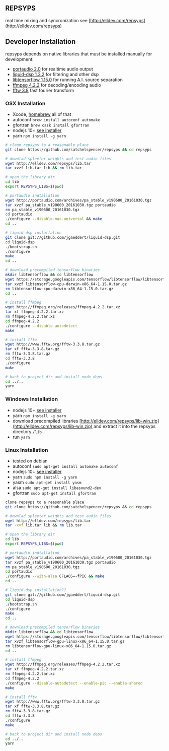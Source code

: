 ## REPSYPS
real time mixing and syncronization
see [http://elldev.com/repsyps](http://elldev.com/repsyps)

## Developer Installation

repsyps depends on native libraries that must be installed manually for development:

 - [portaudio 2.0](http://portaudio.com/docs/v19-doxydocs/index.html) for realtime audio output
 - [liquid-dsp 1.3.2](https://github.com/jgaeddert/liquid-dsp) for filtering and other dsp
 - [libtensorflow 1.15.0](https://www.tensorflow.org/install/lang_c) for running A.I. source separation
 - [ffmpeg 4.2.2](http://ffmpeg.org/download.html) for decoding/encoding audio
 - [fftw 3.8](http://www.fftw.org/) fast fourier transform


### OSX Installation
- Xcode, [homebrew](https://brew.sh/) all of that
- autoconf `brew install autoconf automake`
- gfortran `brew cask install gfortran`
- nodejs 10+ [see installer](https://nodejs.org/en/download/)
- yarn `npm install -g yarn`

~~~ bash
# clone repsyps to a reasonable place
git clone https://github.com/satchelspencer/repsyps && cd repsyps

# downlad spleeter weights and test audio files
wget http://elldev.com/repsyps/lib.tar
tar xvzf lib.tar lib && rm lib.tar

# open the library dir
cd lib
export REPSYPS_LIBS=$(pwd)

# portaudio indtallation
wget http://portaudio.com/archives/pa_stable_v190600_20161030.tgz
tar xvzf pa_stable_v190600_20161030.tgz portaudio
rm pa_stable_v190600_20161030.tgz
cd portaudio
./configure --disable-mac-universal && make
cd ..

# liquid-dsp installation
git clone git://github.com/jgaeddert/liquid-dsp.git
cd liquid-dsp
./bootstrap.sh
./configure
make
cd ..

# download precompiled tensorflow binaries
mkdir libtensorflow && cd libtensorflow
wget https://storage.googleapis.com/tensorflow/libtensorflow/libtensorflow-cpu-darwin-x86_64-1.15.0.tar.gz
tar xvzf libtensorflow-cpu-darwin-x86_64-1.15.0.tar.gz
rm libtensorflow-cpu-darwin-x86_64-1.15.0.tar.gz
cd ..

# install ffmpeg
wget http://ffmpeg.org/releases/ffmpeg-4.2.2.tar.xz
tar xf ffmpeg-4.2.2.tar.xz
rm ffmpeg-4.2.2.tar.xz
cd ffmpeg-4.2.2
./configure --disable-autodetect
make

# install fftw
wget http://www.fftw.org/fftw-3.3.8.tar.gz
tar xf fftw-3.3.8.tar.gz
rm fftw-3.3.8.tar.gz
cd fftw-3.3.8
./configure
make

# back to project dir and install node deps
cd ../..
yarn
~~~

### Windows Installation
- nodejs 10+ [see installer](https://nodejs.org/en/download/)
- yarn `npm install -g yarn`
- download precompiled libraries [http://elldev.com/repsyps/lib-win.zip](http://elldev.com/repsyps/lib-win.zip) and extract it into the repsyps directory `/lib`
- run `yarn`
 
### Linux Installation
- tested on debian
- autoconf `sudo apt-get install automake autoconf`
- nodejs 10+ [see installer](https://nodejs.org/en/download/)
- yarn `sudo npm install -g yarn`
- yasm `sudo apt-get install yasm`
- alsa `sudo apt-get install libasound2-dev`
- gfortran `sudo apt-get install gfortran `

~~~ bash
clone repsyps to a reasonable place
git clone https://github.com/satchelspencer/repsyps && cd repsyps

# downlad spleeter weights and test audio files
wget http://elldev.com/repsyps/lib.tar
tar -xvf lib.tar lib && rm lib.tar

# open the library dir
cd lib
export REPSYPS_LIBS=$(pwd)

# portaudio indtallation
wget http://portaudio.com/archives/pa_stable_v190600_20161030.tgz
tar xvzf pa_stable_v190600_20161030.tgz portaudio
rm pa_stable_v190600_20161030.tgz
cd portaudio
./configure --with-alsa CFLAGS=-fPIC && make
cd ..

# liquid-dsp installation??
git clone git://github.com/jgaeddert/liquid-dsp.git
cd liquid-dsp
./bootstrap.sh
./configure
make
cd ..

# download precompiled tensorflow binaries
mkdir libtensorflow && cd libtensorflow
wget https://storage.googleapis.com/tensorflow/libtensorflow/libtensorflow-gpu-linux-x86_64-1.15.0.tar.gz
tar xvzf libtensorflow-gpu-linux-x86_64-1.15.0.tar.gz
rm libtensorflow-gpu-linux-x86_64-1.15.0.tar.gz
cd ..

# install ffmpeg
wget http://ffmpeg.org/releases/ffmpeg-4.2.2.tar.xz
tar xf ffmpeg-4.2.2.tar.xz
rm ffmpeg-4.2.2.tar.xz
cd ffmpeg-4.2.2
./configure --disable-autodetect --enable-pic --enable-shared
make

# install fftw
wget http://www.fftw.org/fftw-3.3.8.tar.gz
tar xf fftw-3.3.8.tar.gz
rm fftw-3.3.8.tar.gz
cd fftw-3.3.8
./configure
make

# back to project dir and install node deps
cd ../..
yarn
~~~   